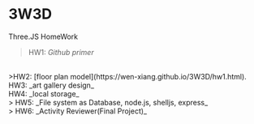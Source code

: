 # 3W3D
Three.JS HomeWork
<br>
>HW1: _Github primer_
<br>
>HW2: [floor plan model](https://wen-xiang.github.io/3W3D/hw1.html).
<br>
HW3: _art gallery design_
<br>
HW4: _local storage_
<br>
> HW5: _File system as Database, node.js, shelljs, express_
<br>
> HW6: _Activity Reviewer(Final Project)_
